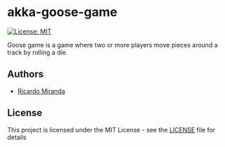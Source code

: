 # akka-goose-game

[![License: MIT](https://img.shields.io/badge/License-MIT-yellow.svg)](https://opensource.org/licenses/MIT)

Goose game is a game where two or more players move pieces around a track by rolling a die. 

## Authors
*  [Ricardo Miranda](https://github.com/ricardomiranda)

## License
This project is licensed under the MIT License - see the [LICENSE](LICENSE) file for details
